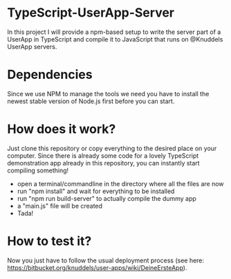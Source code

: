 # TypeScript-UserApp-Server
In this project I will provide a npm-based setup to write the server part of a UserApp in TypeScript and compile it to JavaScript that runs on @Knuddels UserApp servers.

# Dependencies
Since we use NPM to manage the tools we need you have to install the newest stable version of Node.js first before you can start.

# How does it work?
Just clone this repository or copy everything to the desired place on your computer. Since there is already some code for a lovely TypeScript demonstration app already in this repository, you can instantly start compiling something!
- open a terminal/commandline in the directory where all the files are now
- run "npm install" and wait for everything to be installed
- run "npm run build-server" to actually compile the dummy app
- a "main.js" file will be created
- Tada!

# How to test it?
Now you just have to follow the usual deployment process (see here: https://bitbucket.org/knuddels/user-apps/wiki/DeineErsteApp).
